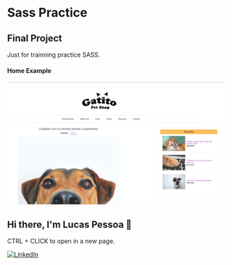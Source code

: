 # Sass Practice

## Final Project
Just for trainning practice SASS.

#### Home Example

<img src="https://raw.githubusercontent.com/lucasdepessoa/sass-training/main/assets/img/home_example.png">



## Hi there, I'm Lucas Pessoa 👋

<p>CTRL + CLICK to open in a new page.</p>

[![LinkedIn](https://img.shields.io/static/v1?label=&message=LinkedIn&color=blue&style=flat-square&logo=LinkedIn)](https://linkedin.com/in/lucasdepessoa)
